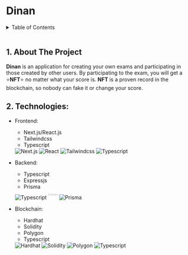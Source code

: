 # Dinan

<details>
  <summary>Table of Contents</summary>
  <ol>
    <li>
      <a href="#1-about-the-project">About The Project</a>
    </li>
    <li>
      <a href="#2-technologies">Technologies</a>
    </li>
  </ol>
</details>

<br/>

## 1. About The Project

**Dinan** is an application for creating your own exams and participating in those created by other users. By participating to the exam, you will get a ⭐**NFT**⭐ no matter what your score is. **NFT** is a proven record in the blockchain, so nobody can fake it or change your score.

## 2. Technologies:

- Frontend:

  - Next.js/React.js
  - Tailwindcss
  - Typescript

  <div>
      <img alt="Next.js" width="26px" src="https://i.ibb.co/Qnrf4Qn/Frame-26.png" />
      <img alt="React" width="26px" src="https://upload.wikimedia.org/wikipedia/commons/thumb/a/a7/React-icon.svg/2300px-React-icon.svg.png" />  
      <img alt="Tailwindcss" width="40px" src="https://tailwindcss.com/_next/static/media/tailwindcss-mark.79614a5f61617ba49a0891494521226b.svg" />   
      <img alt="Typescript" width="26px" src="https://upload.wikimedia.org/wikipedia/commons/thumb/4/4c/Typescript_logo_2020.svg/1200px-Typescript_logo_2020.svg.png" />
  </div>

- Backend:

  - Typescript
  - Expressjs
  - Prisma

  <div>
      <img alt="Typescript" width="26px" src="https://upload.wikimedia.org/wikipedia/commons/thumb/4/4c/Typescript_logo_2020.svg/1200px-Typescript_logo_2020.svg.png" />
      <img  alt="Express" width="26px" src="https://raw.githubusercontent.com/github/explore/80688e429a7d4ef2fca1e82350fe8e3517d3494d/topics/express/express.png" />
      <img  alt="Prisma" width="50px" src="https://nextjs.org/_next/image?url=https%3A%2F%2Fwww.datocms-assets.com%2F35255%2F1665880279-sponsor-logo-prisma.png&w=750&q=75" />
  </div>

- Blockchain:

  - Hardhat
  - Solidity
  - Polygon
  - Typescript

  <div>
      <img alt="Hardhat" width="36px" src="https://seeklogo.com/images/H/hardhat-logo-888739EBB4-seeklogo.com.png" />
      <img alt="Solidity" width="50px" src="https://cointral.com/wp-content/uploads/2019/11/solidity-nedir.png" />
      <img alt="Polygon" width="70px" background="white" src="https://upload.wikimedia.org/wikipedia/en/2/24/Polygon_blockchain_logo.png" />
      <img alt="Typescript" width="26px" src="https://upload.wikimedia.org/wikipedia/commons/thumb/4/4c/Typescript_logo_2020.svg/1200px-Typescript_logo_2020.svg.png" />
  </div>
